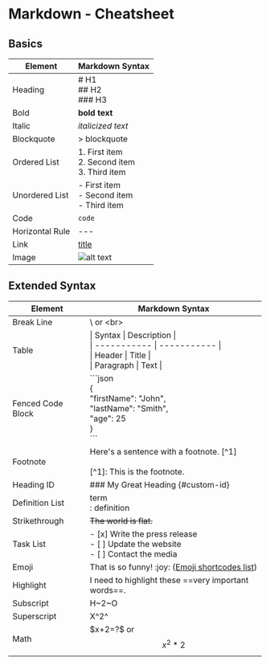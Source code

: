 # Markdown - Cheatsheet

## Basics

| Element         | Markdown Syntax                                  |
| --------------- | ------------------------------------------------ |
| Heading         | # H1<br>## H2<br>### H3                          |
| Bold            | **bold text**                                    |
| Italic          | *italicized text*                                |
| Blockquote      | > blockquote                                     |
| Ordered List    | 1. First item<br>2. Second item<br>3. Third item |
| Unordered List  | - First item<br>- Second item<br>- Third item    |
| Code            | `code`                                           |
| Horizontal Rule | ---                                              |
| Link            | [title](https://www.example.com)                 |
| Image           | ![alt text](https://bin.xengee.lol/0NwU.jpg)     |

## Extended Syntax

| Element           | Markdown Syntax                                                                                                     |
| ----------------- | ------------------------------------------------------------------------------------------------------------------- |
| Break Line        | \ or \<br>                                                                                                          |
| Table             | \| Syntax \| Description \|<br>\| ----------- \| ----------- \|<br>\| Header \| Title \|<br>\| Paragraph \| Text \| |
| Fenced Code Block | \```json <br>{<br>  "firstName": "John",<br>  "lastName": "Smith",<br>  "age": 25<br>}<br>\```                      |
| Footnote          | Here's a sentence with a footnote. [\^1]<br><br>[\^1]: This is the footnote.                                        |
| Heading ID        | ### My Great Heading {#custom-id}                                                                                   |
| Definition List   | term<br>: definition                                                                                                |
| Strikethrough     | ~~The world is flat.~~                                                                                              |
| Task List         | - [x] Write the press release<br>- [ ] Update the website<br>- [ ] Contact the media                                |
| Emoji             | That is so funny! \:joy: ([Emoji shortcodes list](https://gist.github.com/rxaviers/7360908))                        |
| Highlight         | I need to highlight these \==very important words==.                                                                |
| Subscript         | H~2~O                                                                                                               |
| Superscript       | X^2^                                                                                                                |
| Math              | \$x+2=?$ or $$x^2*2$$                                                                                               |
